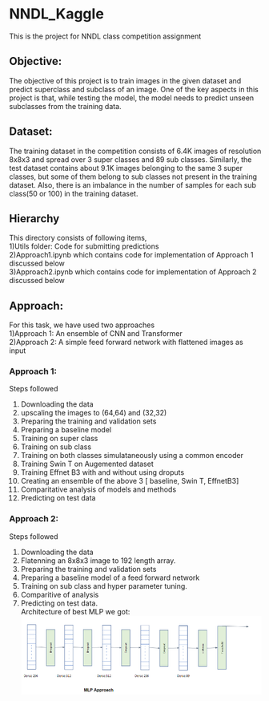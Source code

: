 # NNDL_Kaggle
This is the project for NNDL class competition assignment

## Objective:
The objective of this project is to train images in the given dataset and predict superclass and subclass of an image.
One of the key aspects in this project is that, while testing the model, the model needs to predict unseen subclasses from the training data.

## Dataset:
The training dataset in the competition consists of 6.4K images of resolution 8x8x3 and spread over
3 super classes and 89 sub classes. Similarly, the test dataset contains about 9.1K images belonging
to the same 3 super classes, but some of them belong to sub classes not present in the training dataset.
Also, there is an imbalance in the number of samples for each sub class(50 or 100) in the training
dataset.

## Hierarchy
This directory consists of following items, <br>
1)Utils folder: Code for submitting predictions <br>
2)Approach1.ipynb which contains code for implementation of Approach 1 discussed below <br>
3)Approach2.ipynb which contains code for implementation of Approach 2 discussed below <br>

## Approach:
For this task, we have used two approaches <br>
1)Approach 1: An ensemble of CNN and Transformer <br>
2)Approach 2: A simple feed forward network with flattened images as input <br>

### Approach 1:
Steps followed <br>
1) Downloading the data <br>
2) upscaling the images to (64,64) and (32,32) <br>
3) Preparing the training and validation sets <br>
4) Preparing a baseline model <br>
5) Training on super class <br>
6) Training on sub class <br>
7) Training on both classes simulataneously using a common encoder <br>
8) Training Swin T on Augemented dataset <br>
9) Training Effnet B3 with and without using droputs <br>
10) Creating an ensemble of the above 3 [ baseline, Swin T, EffnetB3]
11) Comparitative analysis of models and methods
12) Predicting on test data

### Approach 2:
Steps followed <br>
1) Downloading the data <br>
2) Flatenning an 8x8x3 image to 192 length array.
3) Preparing the training and validation sets <br>
4) Preparing a baseline model of a feed forward network<br>
5) Training on sub class and hyper parameter tuning.<br>
6) Comparitive of analysis<br>
7) Predicting on test data.<br>
Architecture of best MLP we got:
![MLP ARC.png](https://github.com/ug2146/NNDL_Kaggle/blob/main/MLP%20ARC.png)







